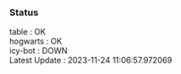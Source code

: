 ### Status


table : OK  
hogwarts : OK  
icy-bot : DOWN  
Latest Update : 2023-11-24 11:06:57.972069
